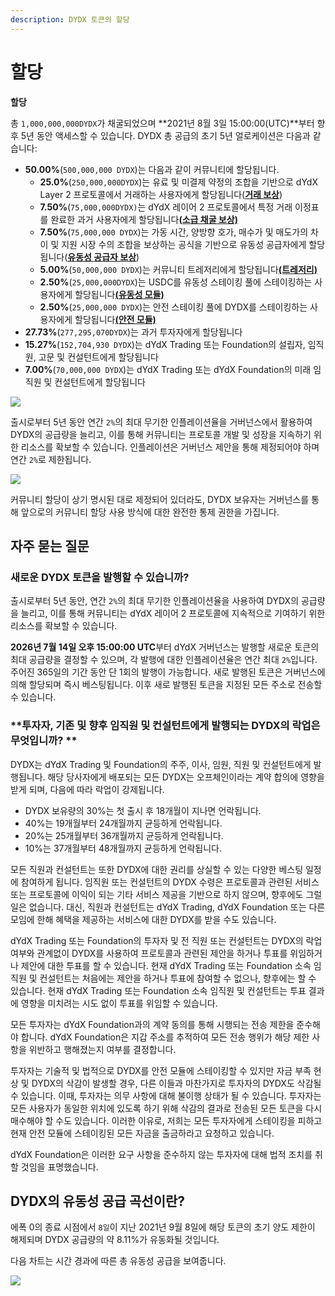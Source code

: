 ```yaml
---
description: DYDX 토큰의 할당
---
```


# 할당

**할당**

총 `1,000,000,000DYDX`가 채굴되었으며 **2021년 8월 3일 15:00:00(UTC)**부터 향후 5년 동안 액세스할 수 있습니다. DYDX 총 공급의 초기 5년 얼로케이션은 다음과 같습니다:

* **50.00%**(`500,000,000 DYDX`)는 다음과 같이 커뮤니티에 할당됩니다.
   * **25.0%**(`250,000,000DYDX`)는 유료 및 미결제 약정의 조합을 기반으로 dYdX Layer 2 프로토콜에서 거래하는 사용자에게 할당됩니다([**거래 보상**](../rewards/trading-rewards.md))
   * **7.50%**(`75,000,000DYDX)`는 dYdX 레이어 2 프로토콜에서 특정 거래 이정표를 완료한 과거 사용자에게 할당됩니다[**(소급 채굴 보상)**](../rewards/retroactive-mining-rewards.md)
   * **7.50%**(`75,000,000 DYDX`)는 가동 시간, 양방향 호가, 매수가 및 매도가의 차이 및 지원 시장 수의 조합을 보상하는 공식을 기반으로 유동성 공급자에게 할당됩니다([**유동성 공급자 보상**](../rewards/liquidity-provider-rewards.md))
   * **5.00%**(`50,000,000 DYDX`)는 커뮤니티 트레저리에게 할당됩니다[**(트레저리)**](community-treasury.md)
   * **2.50%**(`25,000,000DYDX`)는 USDC를 유동성 스테이킹 풀에 스테이킹하는 사용자에게 할당됩니다[**(유동성 모듈)**](../staking-pools/liquidity-staking-pool.md)
   * **2.50%**(`25,000,000 DYDX`)는 안전 스테이킹 풀에 DYDX를 스테이킹하는 사용자에게 할당됩니다[**(안전 모듈)**](../staking-pools/safety-staking-pool.md)
* **27.73%**(`277,295,070DYDX`)는 과거 투자자에게 할당됩니다
* **15.27%**(`152,704,930 DYDX`)는 dYdX Trading 또는 Foundation의 설립자, 임직원, 고문 및 컨설턴트에게 할당됩니다
* **7.00%**(`70,000,000 DYDX`)는 dYdX Trading 또는 dYdX Foundation의 미래 임직원 및 컨설턴트에게 할당됩니다

![](<.. /.gitbook/assets/DYDX Allocations (Initial 5 Years).png>)

출시로부터 5년 동안 연간 `2%`의 최대 무기한 인플레이션율을 거버넌스에서 활용하여 DYDX의 공급량을 늘리고, 이를 통해 커뮤니티는 프로토콜 개발 및 성장을 지속하기 위한 리소스를 확보할 수 있습니다. 인플레이션은 거버넌스 제안을 통해 제정되어야 하며 연간 `2%`로 제한됩니다.

![](<.. /.gitbook/assets/Allocation 10 Years Inflation (1).png>)

커뮤니티 할당이 상기 명시된 대로 제정되어 있더라도, DYDX 보유자는 거버넌스를 통해 앞으로의 커뮤니티 할당 사용 방식에 대한 완전한 통제 권한을 가집니다.

## **자주 묻는 질문**

### **새로운 DYDX 토큰을 발행할 수 있습니까?**

출시로부터 5년 동안, 연간 `2%`의 최대 무기한 인플레이션율을 사용하여 DYDX의 공급량을 늘리고, 이를 통해 커뮤니티는 dYdX 레이어 2 프로토콜에 지속적으로 기여하기 위한 리소스를 확보할 수 있습니다.

**2026년 7월 14일 오후 15:00:00 UTC**부터 dYdX 거버넌스는 발행할 새로운 토큰의 최대 공급량을 결정할 수 있으며, 각 발행에 대한 인플레이션율은 연간 최대 `2%`입니다. 주어진 365일의 기간 동안 단 1회의 발행이 가능합니다. 새로 발행된 토큰은 거버넌스에 의해 할당되며 즉시 베스팅됩니다. 이후 새로 발행된 토큰을 지정된 모든 주소로 전송할 수 있습니다.

### **투자자, 기존 및 향후 임직원 및 컨설턴트에게 발행되는 DYDX의 락업은 무엇입니까? **

DYDX는 dYdX Trading 및 Foundation의 주주, 이사, 임원, 직원 및 컨설턴트에게 발행됩니다. 해당 당사자에게 배포되는 모든 DYDX는 오프체인이라는 계약 합의에 영향을 받게 되며, 다음에 따라 락업이 강제됩니다.

* DYDX 보유량의 30%는 첫 출시 후 18개월이 지나면 언락됩니다.
* 40%는 19개월부터 24개월까지 균등하게 언락됩니다.
* 20%는 25개월부터 36개월까지 균등하게 언락됩니다.
* 10%는 37개월부터 48개월까지 균등하게 언락됩니다.

모든 직원과 컨설턴트는 또한 DYDX에 대한 권리를 상실할 수 있는 다양한 베스팅 일정에 참여하게 됩니다.  임직원 또는 컨설턴트의 DYDX 수령은 프로토콜과 관련된 서비스 또는 프로토콜에 이익이 되는 기타 서비스 제공을 기반으로 하지 않으며, 향후에도 그럴 일은 없습니다. 대신, 직원과 컨설턴트는 dYdX Trading, dYdX Foundation 또는 다른 모임에 한해 혜택을 제공하는 서비스에 대한 DYDX를 받을 수도 있습니다.

dYdX Trading 또는 Foundation의 투자자 및 전 직원 또는 컨설턴트는 DYDX의 락업 여부와 관계없이 DYDX를 사용하여 프로토콜과 관련된 제안을 하거나 투표를 위임하거나 제안에 대한 투표를 할 수 있습니다. 현재 dYdX Trading 또는 Foundation 소속 임직원 및 컨설턴트는 처음에는 제안을 하거나 투표에 참여할 수 없으나, 향후에는 할 수 있습니다. 현재 dYdX Trading 또는 Foundation 소속 임직원 및 컨설턴트는 투표 결과에 영향을 미치려는 시도 없이 투표를 위임할 수 있습니다.

모든 투자자는 dYdX Foundation과의 계약 동의를 통해 시행되는 전송 제한을 준수해야 합니다. dYdX Foundation은 지갑 주소를 추적하여 모든 전송 행위가 해당 제한 사항을 위반하고 행해졌는지 여부를 결정합니다.

투자자는 기술적 및 법적으로 DYDX를 안전 모듈에 스테이킹할 수 있지만 자금 부족 현상 및 DYDX의 삭감이 발생할 경우, 다른 이들과 마찬가지로 투자자의 DYDX도 삭감될 수 있습니다. 이때, 투자자는 의무 사항에 대해 불이행 상태가 될 수 있습니다. 투자자는 모든 사용자가 동일한 위치에 있도록 하기 위해 삭감의 결과로 전송된 모든 토큰을 다시 매수해야 할 수도 있습니다. 이러한 이유로, 저희는 모든 투자자에게 스테이킹을 피하고 현재 안전 모듈에 스테이킹된 모든 자금을 출금하라고 요청하고 있습니다.

dYdX Foundation은 이러한 요구 사항을 준수하지 않는 투자자에 대해 법적 조치를 취할 것임을 표명했습니다.

## DYDX의 유동성 공급 곡선이란?

에폭 0의 종료 시점에서 `8일`이 지난 2021년 9월 8일에 해당 토큰의 초기 양도 제한이 해제되며 DYDX 공급량의 약 8.11%가 유동화될 것입니다.

다음 차트는 시간 경과에 따른 총 유동성 공급을 보여줍니다.

![](<.. /.gitbook/assets/Liquid Supply Schedule (2).png>)
